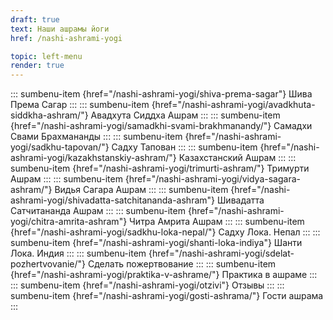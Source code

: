 ```yaml
---
draft: true
text: Наши ашрамы йоги
href: /nashi-ashrami-yogi

topic: left-menu
render: true
---
```

::: sumbenu-item {href="/nashi-ashrami-yogi/shiva-prema-sagar"}
Шива Према Сагар
:::
::: sumbenu-item {href="/nashi-ashrami-yogi/avadkhuta-siddkha-ashram/"}
Авадхута Сиддха Ашрам
:::
::: sumbenu-item {href="/nashi-ashrami-yogi/samadkhi-svami-brakhmanandy/"}
Самадхи Свами Брахмананды
:::
::: sumbenu-item {href="/nashi-ashrami-yogi/sadkhu-tapovan/"}
Садху Тапован
:::
::: sumbenu-item {href="/nashi-ashrami-yogi/kazakhstanskiy-ashram/"}
Казахстанский Ашрам
:::
::: sumbenu-item {href="/nashi-ashrami-yogi/trimurti-ashram/"}
Тримурти Ашрам
:::
::: sumbenu-item {href="/nashi-ashrami-yogi/vidya-sagara-ashram/"}
Видья Сагара Ашрам
:::
::: sumbenu-item {href="/nashi-ashrami-yogi/shivadatta-satchitananda-ashram"}
Шивадатта Сатчитананда Ашрам
:::
::: sumbenu-item {href="/nashi-ashrami-yogi/chitra-amrita-ashram"}
Читра Амрита Ашрам
:::
::: sumbenu-item {href="/nashi-ashrami-yogi/sadkhu-loka-nepal/"}
Садху Лока. Непал
:::
::: sumbenu-item {href="/nashi-ashrami-yogi/shanti-loka-indiya"}
Шанти Лока. Индия
:::
::: sumbenu-item {href="/nashi-ashrami-yogi/sdelat-pozhertvovanie/"}
Сделать пожертвование
:::
::: sumbenu-item {href="/nashi-ashrami-yogi/praktika-v-ashrame/"}
Практика в ашраме
:::
::: sumbenu-item {href="/nashi-ashrami-yogi/otzivi"}
Отзывы
:::
::: sumbenu-item {href="/nashi-ashrami-yogi/gosti-ashrama/"}
Гости ашрама
:::
